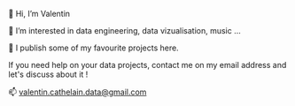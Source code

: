 👋 Hi, I’m Valentin

👀 I’m interested in data engineering, data vizualisation, music ...

🌱 I publish some of my favourite projects here.

If you need help on your data projects, contact me on my email address and let's discuss about it !

📫 valentin.cathelain.data@gmail.com

<!---
v-cth/v-cth is a ✨ special ✨ repository because its `README.md` (this file) appears on your GitHub profile.
You can click the Preview link to take a look at your changes.
--->
